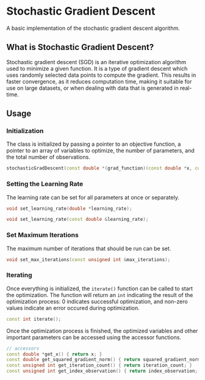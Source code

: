 Stochastic Gradient Descent
===========================

A basic implementation of the stochastic gradient descent algorithm.

What is Stochastic Gradient Descent?
------------------------------------

Stochastic gradient descent (SGD) is an iterative optimization algorithm used to minimize a given function. It is a type of gradient descent which uses randomly selected data points to compute the gradient. This results in faster convergence, as it reduces computation time, making it suitable for use on large datasets, or when dealing with data that is generated in real-time.

Usage
-----

### Initialization

The class is initialized by passing a pointer to an objective function, a pointer to an array of variables to optimize, the number of parameters, and the total number of observations.

```cpp
stochasticGradDescent(const double *(grad_function)(const double *x, const unsigned int index_observation),double *x,const unsigned int &num_parameters, const double &num_observations);
```

### Setting the Learning Rate

The learning rate can be set for all parameters at once or separately.

```cpp
void set_learning_rate(double *learning_rate);

void set_learning_rate(const double &learning_rate);
```

### Set Maximum Iterations

The maximum number of iterations that should be run can be set.

```cpp
void set_max_iterations(const unsigned int &max_iterations);
```

### Iterating

Once everything is initialized, the `iterate()` function can be called to start the optimization. The function will return an `int` indicating the result of the optimization process: 0 indicates successful optimization, and non-zero values indicate an error occured during optimization.

```cpp
const int iterate();
```

Once the optimization process is finished, the optimized variables and other important parameters can be accessed using the accessor functions.

```cpp
// accessors
const double *get_x() { return x; }
const double get_squared_gradient_norm() { return squared_gradient_norm; }
const unsigned int get_iteration_count() { return iteration_count; }
const unsigned int get_index_observation() { return index_observation; }//get the index of the current observation (there are randomly selected during the iterations)
```